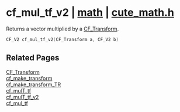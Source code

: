 # cf_mul_tf_v2 | [math](https://github.com/RandyGaul/cute_framework/blob/master/docs/math_readme.md) | [cute_math.h](https://github.com/RandyGaul/cute_framework/blob/master/include/cute_math.h)

Returns a vector multiplied by a [CF_Transform](https://github.com/RandyGaul/cute_framework/blob/master/docs/math/cf_transform.md).

```cpp
CF_V2 cf_mul_tf_v2(CF_Transform a, CF_V2 b)
```

## Related Pages

[CF_Transform](https://github.com/RandyGaul/cute_framework/blob/master/docs/math/cf_transform.md)  
[cf_make_transform](https://github.com/RandyGaul/cute_framework/blob/master/docs/math/cf_make_transform.md)  
[cf_make_transform_TR](https://github.com/RandyGaul/cute_framework/blob/master/docs/math/cf_make_transform_tr.md)  
[cf_mulT_tf](https://github.com/RandyGaul/cute_framework/blob/master/docs/math/cf_mult_tf.md)  
[cf_mulT_tf_v2](https://github.com/RandyGaul/cute_framework/blob/master/docs/math/cf_mult_tf_v2.md)  
[cf_mul_tf](https://github.com/RandyGaul/cute_framework/blob/master/docs/math/cf_mul_tf.md)  
